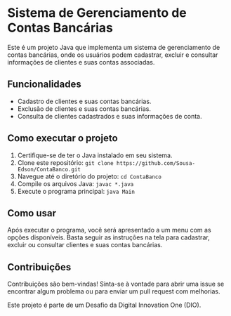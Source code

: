 # Sistema de Gerenciamento de Contas Bancárias

Este é um projeto Java que implementa um sistema de gerenciamento de contas bancárias, onde os usuários podem cadastrar, excluir e consultar informações de clientes e suas contas associadas.

## Funcionalidades

- Cadastro de clientes e suas contas bancárias.
- Exclusão de clientes e suas contas bancárias.
- Consulta de clientes cadastrados e suas informações de conta.

## Como executar o projeto

1. Certifique-se de ter o Java instalado em seu sistema.
2. Clone este repositório: `git clone https://github.com/Sousa-Edson/ContaBanco.git`
3. Navegue até o diretório do projeto: `cd ContaBanco`
4. Compile os arquivos Java: `javac *.java`
5. Execute o programa principal: `java Main`

## Como usar

Após executar o programa, você será apresentado a um menu com as opções disponíveis. Basta seguir as instruções na tela para cadastrar, excluir ou consultar clientes e suas contas bancárias.

## Contribuições

Contribuições são bem-vindas! Sinta-se à vontade para abrir uma issue se encontrar algum problema ou para enviar um pull request com melhorias.

Este projeto é parte de um Desafio da Digital Innovation One (DIO).